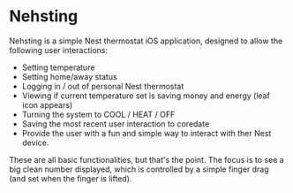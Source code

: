 # Nehsting

Nehsting is a simple Nest thermostat iOS application, designed to allow the following user interactions:
- Setting temperature
- Setting home/away status
- Logging in / out of personal Nest thermostat
- Viewing if current temperature set is saving money and energy (leaf icon appears)
- Turning the system to COOL / HEAT / OFF
- Saving the most recent user interaction to coredate
- Provide the user with a fun and simple way to interact with ther Nest device.

These are all basic functionalities, but that's the point.  The focus is to see a big clean number displayed, which is controlled by a simple finger drag (and set when the finger is lifted).
